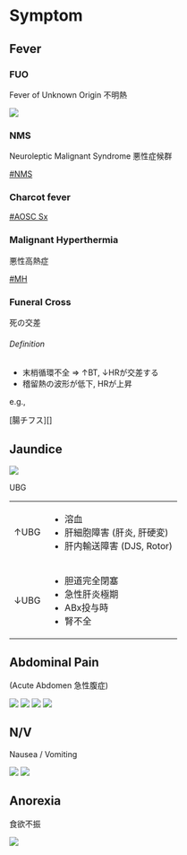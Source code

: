<!--
Filename: 	Symptom.md
Project: 	/Users/shume/Developer/mnemosyne/docs/MMB/docs/0_Intro
Author: 	shumez <https://github.com/shumez>
Created: 	2019-09-06 14:35:6
Modified: 	2019-09-06 16:53:35
-----
Copyright (c) 2019 shumez
-->

# Symptom

## Fever

### FUO

Fever of Unknown Origin 不明熱

![](https://raw.githubusercontent.com/shumez/mnemosyne/master/docs/MMB/docs/img/0_Intro/fuo.jpg)


### NMS

Neuroleptic Malignant Syndrome 悪性症候群

[#NMS][NMS]


### Charcot fever

[#AOSC Sx][charcot]


### Malignant Hyperthermia

悪性高熱症

[#MH][MH]


### Funeral Cross

死の交差

<h6 id='funeral_cross-def'>Definition</h6>

- 末梢循環不全 &rArr; &uarr;BT, &darr;HRが交差する
- 稽留熱の波形が低下, HRが上昇

e.g., 

[腸チフス][]

## Jaundice

<img src='https://raw.githubusercontent.com/shumez/mnemosyne/master/docs/MMB/docs/img/b_Hepa/jaundice.jpg' class='rt'>

UBG

<table>
    <tbody>
        <tr>
            <td>&uarr;UBG</td>
            <td>
                <ul>
                    <li>溶血</li>
                    <li>肝細胞障害 (肝炎, 肝硬変)</li>
                    <li>肝内輸送障害 (DJS, Rotor)</li>
                </ul>
            </td>
        </tr>
        <tr>
            <td>&darr;UBG</td>
            <td>
                <ul>
                    <li>胆道完全閉塞</li>
                    <li>急性肝炎極期</li>
                    <li>ABx投与時</li>
                    <li>腎不全</li>
                </ul>
            </td>
        </tr>
    </tbody>
</table>


## Abdominal Pain

(Acute Abdomen 急性腹症)

<img src='https://raw.githubusercontent.com/shumez/mnemosyne/master/docs/MMB/docs/img/a_GE/abdominal_pain_location.jpg' class='lt'>
<img src='https://raw.githubusercontent.com/shumez/mnemosyne/master/docs/MMB/docs/img/a_GE/abdominal_pain_location2.jpg' class='lt'>
<img src='https://raw.githubusercontent.com/shumez/mnemosyne/master/docs/MMB/docs/img/a_GE/abdominal_pain_physiology.jpg' class='lt'>
<img src='https://raw.githubusercontent.com/shumez/mnemosyne/master/docs/MMB/docs/img/a_GE/abdominal_referencial_pain.jpg' class='lt'>


## N/V

Nausea / Vomiting

<img src='https://raw.githubusercontent.com/shumez/mnemosyne/master/docs/MMB/docs/img/a_GE/nv_1.jpg' class='lt'>
<img src='https://raw.githubusercontent.com/shumez/mnemosyne/master/docs/MMB/docs/img/a_GE/nv_2.jpg' class='lt'>


## Anorexia

食欲不振

<img src='https://raw.githubusercontent.com/shumez/mnemosyne/master/docs/MMB/docs/img/a_GE/anorexia.jpg' class='rt'>



##
<!-- ## -->
<!-- <h6 id='-def'>Definition</h6> -->
<!-- <h6 id='-eti'>Etiology</h6> -->
<!-- <h6 id='-epi'>Epidemiology</h6> -->
<!-- <h6 id='-cls'>Classification</h6> -->
<!-- <h6 id='-sx'>Sign and Symptom</h6> -->
<!-- <h6 id='-cmp'>Complication</h6> -->
<!-- <h6 id='-ex'>Examination</h6> -->
<!-- <h6 id='-dx'>Diagnosis</h6> -->
<!-- <h6 id='-tx'>Treatment</h6> -->
<!-- <h6 id='-prg'>Prognosis</h6> -->
<!-- <h6 id='-app'>Appendix</h6> -->

<!-- toc -->
[01]: #
[0101]: #

<!-- ref -->
[NMS]: ../../j_Neuro/Neurodegenerative/#NMS
[charcot]: ../../b_Hepa/Cholangio/#aosc-sx
[MH]: ../../m_Ans/General.md/#mh

<!-- fig -->

<!-- term -->

<!--
<style type="text/css">
	img{width: 51%; float: right;}
</style>
-->